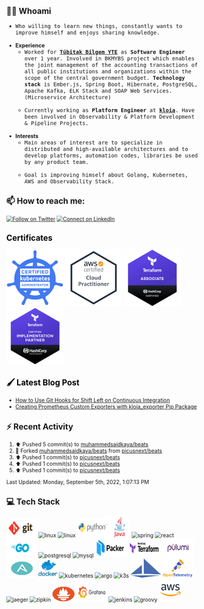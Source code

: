 
<h2>👨‍💻 Whoami </h2>

<p align="left" style="font-size:14px">
<ul>
  <li>
    <samp>
    Who willing to learn new things, constantly wants to improve himself and enjoys sharing knowledge. 
    </samp>
  </li>
  <br/>
  <li>
  <b>Experience</b>
    <ul>
      <li>
        <samp>
        Worked for <b><a href="https://yte.bilgem.tubitak.gov.tr/">Tübitak Bilgem YTE</a></b>  as <b>Software Engineer</b> over 1 year. Involved in BKMYBS project which enables the joint management of the accounting transactions of all public institutions and organizations within the scope of the central government budget. <b>Technology stack</b> is Ember.js, Spring Boot, Hibernate, PostgreSQL, Apache Kafka, ELK Stack and SOAP Web Services. (Microservice Architecture)
        </samp>
      </li>
      <br/>
      <li>
        <samp>
        Currently working as <b>Platform Engineer</b> at <b><a href="https://www.kloia.com/">kloia</a></b>. Have been involved in Observability & Platform Development & Pipeline Projects.
        </samp>
      </li>
    </ul>
  </li>
  <br/>
  <li>
    <b>Interests</b>
    <ul>
      <li>
        <samp>
        Main areas of interest are to specialize in distributed and high-available architectures and to develop platforms, automation codes, libraries be used by any product team.
        </samp>
      </li>
      <br/>
      <li>
        <samp>
        Goal is improving himself about Golang, Kubernetes, AWS and Observability Stack.
        </samp>
      </li>
    </ul>
  </li>
</ul>


<h2>📫 How to reach me:</h2>

[![Follow on Twitter](https://img.shields.io/badge/--twitter?label=Twitter&logo=Twitter&style=social)](https://twitter.com/msaidkayaa)
[![Connect on LinkedIn](https://img.shields.io/badge/--linkedin?label=LinkedIn&logo=LinkedIn&style=social)](https://www.linkedin.com/in/muhammedsaidkaya/)


<h2 align="left"> <a href="https://www.credly.com/users/muhammed-said-kaya/badges" style="text-decoration:none;color:black">Certificates</a></h2>
<p align="left">
<img src="assets/certificates/cka.png" alt="cka" width="150" height="150"/> 
<img src="assets/certificates/AWS-CP.png" alt="aws" width="150" height="150"/> 
<img src="assets/certificates/terraform-associate.png" alt="terraform" width="150" height="150"/>
<img src="assets/certificates/Terraform-CHIP.png" alt="terraform-chip" width="150" height="150"/>
</p>


<h2 align="left"> <a href="https://medium.com/@muhammedsaidkaya" style="text-decoration:none;color:black" >🖌 Latest Blog Post</a></h2>

 <!-- <div align="left">
 <a href="https://medium.com/@muhammedsaidkaya" style="padding-left:10px"><img alt="Medium" height="40" width="40" src="https://cdn.jsdelivr.net/npm/simple-icons@3.2.0/icons/medium.svg"/> -->



<!-- BLOG-POST-LIST:START -->
- [How to Use Git Hooks for Shift Left on Continuous Integration](https://blog.kloia.com/how-to-use-git-hooks-for-shift-left-on-continuous-integration-67c6883b6ceb?source=rss-bb6d038e35e3------2)
- [Creating Prometheus Custom Exporters with kloia_exporter Pip Package](https://blog.kloia.com/creating-prometheus-custom-exporters-with-kloia-exporter-pip-package-97a22e3aa999?source=rss-bb6d038e35e3------2)
<!-- BLOG-POST-LIST:END -->



<h2 align="left"> ⚡ Recent Activity</h2>

<!--RECENT_ACTIVITY:start-->
1. ⬆️ Pushed 5 commit(s) to [muhammedsaidkaya/beats](https://github.com/muhammedsaidkaya/beats)
2. 🔱 Forked [muhammedsaidkaya/beats](https://github.com/muhammedsaidkaya/beats) from [picusnext/beats](https://github.com/picusnext/beats)
3. ⬆️ Pushed 1 commit(s) to [picusnext/beats](https://github.com/picusnext/beats)
4. ⬆️ Pushed 1 commit(s) to [picusnext/beats](https://github.com/picusnext/beats)
5. ⬆️ Pushed 1 commit(s) to [picusnext/beats](https://github.com/picusnext/beats)
<!--RECENT_ACTIVITY:end-->

<!--RECENT_ACTIVITY:last_update-->
Last Updated: Monday, September 5th, 2022, 1:07:13 PM
<!--RECENT_ACTIVITY:last_update_end-->


<h2 align="left"> 💻 Tech Stack</h2>

<p align="left">
<img src="assets/git-scm-ar21.svg" alt="git" width="80" height="50"/>
<img src="https://www.vectorlogo.zone/logos/linux/linux-ar21.svg" alt="linux" width="80" height="50"/>
<img src="https://www.vectorlogo.zone/logos/gnu_bash/gnu_bash-ar21.svg" alt="linux" width="80" height="50"/>

<img src="assets/python-ar21.svg" alt="python" width="80" height="50"/>
<img src="https://raw.githubusercontent.com/devicons/devicon/master/icons/java/java-original-wordmark.svg" alt="java" width="55" height="55" />
<img src="https://www.vectorlogo.zone/logos/springio/springio-ar21.svg" alt="spring"/>
<img src="https://www.vectorlogo.zone/logos/reactjs/reactjs-ar21.svg" alt="react" />
<img src="assets/golang-ar21.svg" alt="golang" width="80" height="50"/>

<img src="https://www.vectorlogo.zone/logos/postgresql/postgresql-ar21.svg" alt="postgresql"/>
<img src="https://www.vectorlogo.zone/logos/mysql/mysql-ar21.svg" alt="mysql"/>


<img src="assets/packerio-ar21.svg" alt="packer" width="80" height="50"/>
<img src="assets/terraform-logo.svg" alt="terraform" width="90" height="50"/>
<img src="assets/pulumiio-ar21.svg" alt="pulumi" width="80" height="50"/>
<img src="assets/ansible.svg" alt="ansible" width="80" height="50"/>

<img src="https://github.com/github/explore/raw/main/topics/docker/docker.png" alt="docker" width="50" height="50"/>
<img src="https://www.vectorlogo.zone/logos/kubernetes/kubernetes-icon.svg" alt="kubernetes" width="80" height="50"/>
<img src="https://www.vectorlogo.zone/logos/argoprojio/argoprojio-ar21.svg" alt="argo" width="80" height="50"/>
<img src="https://cncf-branding.netlify.app/img/projects/helm/icon/color/helm-icon-color.png" alt="k3s" width="50" height="40"/>
<img src="assets/istio-icon.svg" alt="istio" width="80" height="50"/>

<img src="assets/opentelemetry.png" alt="opentelemetry" width="80" height="50"/>
<img src="https://www.vectorlogo.zone/logos/jaegertracingio/jaegertracingio-ar21.svg" alt="jaeger" width="80" height="50"/>
<img src="https://www.vectorlogo.zone/logos/zipkinio/zipkinio-ar21.svg" alt="zipkin" width="80" height="50"/>
<img src="assets/prometheus-icon.svg" alt="prometheus" width="60" height="40"/>
<img src="assets/grafana-ar21.svg" alt="grafana" width="80" height="50"/>

<img src="https://www.vectorlogo.zone/logos/jenkins/jenkins-icon.svg" alt="jenkins" width="50" height="50"/>
<img src="https://www.vectorlogo.zone/logos/groovy-lang/groovy-lang-ar21.svg" alt="groovy" width="50" height="50"/>

<img src="https://github.com/github/explore/raw/main/topics/aws/aws.png" alt="aws" width="60" height="60"/>

<p/>

<!--
**muhammedsaidkaya/muhammedsaidkaya** is a ✨ _special_ ✨ repository because its `README.md` (this file) appears on your GitHub profile.

Here are some ideas to get you started:

- 🔭 I’m currently working on ...
- 🌱 I’m currently learning ...
- 👯 I’m looking to collaborate on ...
- 🤔 I’m looking for help with ...
- 💬 Ask me about ...
- 📫 How to reach me: ...
- 😄 Pronouns: ...
- ⚡ Fun fact: ...
-->
